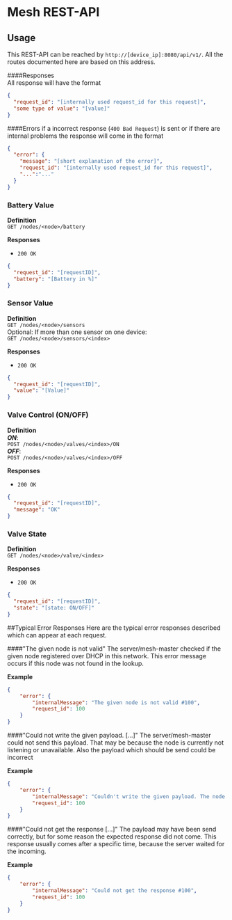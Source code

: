 # Mesh REST-API

## Usage

This REST-API can be reached by `http://[device_ip]:8080/api/v1/`.
All the routes documented here are based on this address.


####Responses  
All response will have the format

````json
{
  "request_id": "[internally used request_id for this request]",
  "some type of value": "[value]"
}
````

####Errors
if a incorrect response (`400 Bad Request`) is sent or if there are internal problems 
the response will come in the format
````json
{
  "error": {
    "message": "[short explanation of the error]",
    "request_id": "[internally used request_id for this request]",
    "...":"..."
  }
}
````

### Battery Value
**Definition**  
`GET /nodes/<node>/battery`

**Responses**
- `200 OK`
````json
{
  "request_id": "[requestID]",
  "battery": "[Battery in %]"
}
````

### Sensor Value
**Definition**  
`GET /nodes/<node>/sensors`  
Optional: If more than one sensor on one device:  
`GET /nodes/<node>/sensors/<index>`  

**Responses**
- `200 OK`
````json
{
  "request_id": "[requestID]",
  "value": "[Value]"
}
````


### Valve Control (ON/OFF)
**Definition**   
**_ON_**:  
`POST /nodes/<node>/valves/<index>/ON`   
**_OFF_**:  
`POST /nodes/<node>/valves/<index>/OFF`  

**Responses**
- `200 OK`
````json
{
  "request_id": "[requestID]",
  "message": "OK"
}
````




### Valve State
**Definition**   
`GET /nodes/<node>/valve/<index>`  

**Responses**
- `200 OK`
````json
{
  "request_id": "[requestID]",
  "state": "[state: ON/OFF]"
}
````

##Typical Error Responses
Here are the typical error responses described which can appear at each 
request.

####"The given node is not valid"
The server/mesh-master checked if the given node registered over DHCP 
in this network. This error message occurs if this node was not found 
in the lookup.

**Example**
````json
{
    "error": {
        "internalMessage": "The given node is not valid #100",
        "request_id": 100
    }
}
````

####"Could not write the given payload. [...]"
The server/mesh-master could not send this payload. 
That may be because the node is currently not listening or unavailable.
Also the payload which should be send could be incorrect


**Example**
````json
{
    "error": {
        "internalMessage": "Couldn't write the given payload. The node may be not available #100",
        "request_id": 100
    }
}
````

####"Could not get the response [...]"
The payload may have been send correctly, but for some reason the expected 
response did not come. This response usually comes after a specific time, because the
server waited for the incoming.


**Example**
````json
{
    "error": {
        "internalMessage": "Could not get the response #100",
        "request_id": 100
    }
}
````
